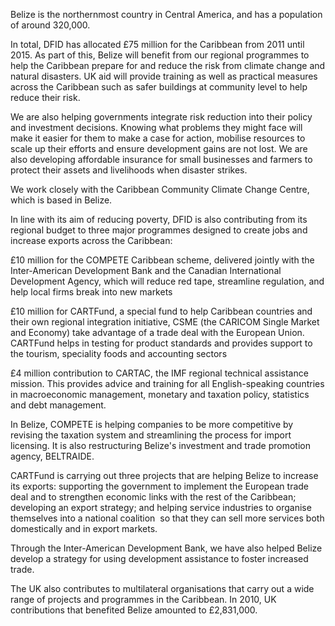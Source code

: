 Belize is the northernmost country in Central America, and has a population of around 320,000.  

In total, DFID has allocated £75 million for the Caribbean from 2011 until 2015. As part of this, Belize will benefit from our regional programmes to help the Caribbean prepare for and reduce the risk from climate change and natural disasters. UK aid will provide training as well as practical measures across the Caribbean such as safer buildings at community level to help reduce their risk.

We are also helping governments integrate risk reduction into their policy and investment decisions. Knowing what problems they might face will make it easier for them to make a case for action, mobilise resources to scale up their efforts and ensure development gains are not lost. We are also developing affordable insurance for small businesses and farmers to protect their assets and livelihoods when disaster strikes.

We work closely with the Caribbean Community Climate Change Centre, which is based in Belize.

In line with its aim of reducing poverty, DFID is also contributing from its regional budget to three major programmes designed to create jobs and increase exports across the Caribbean:

£10 million for the COMPETE Caribbean scheme, delivered jointly with the Inter-American Development Bank and the Canadian International Development Agency, which will reduce red tape, streamline regulation, and help local firms break into new markets

£10 million for CARTFund, a special fund to help Caribbean countries and their own regional integration initiative, CSME (the CARICOM Single Market and Economy) take advantage of a trade deal with the European Union.  CARTFund helps in testing for product standards and provides support to the tourism, speciality foods and accounting sectors

£4 million contribution to CARTAC, the IMF regional technical assistance mission. This provides advice and training for all English-speaking countries in macroeconomic management, monetary and taxation policy, statistics and debt management.

In Belize, COMPETE is helping companies to be more competitive by revising the taxation system and streamlining the process for import licensing. It is also restructuring Belize's investment and trade promotion agency, BELTRAIDE.

CARTFund is carrying out three projects that are helping Belize to increase its exports: supporting the government to implement the European trade deal and to strengthen economic links with the rest of the Caribbean; developing an export strategy; and helping service industries to organise themselves into a national coalition  so that they can sell more services both domestically and in export markets.

Through the Inter-American Development Bank, we have also helped Belize develop a strategy for using development assistance to foster increased trade.

The UK also contributes to multilateral organisations that carry out a wide range of projects and programmes in the Caribbean. In 2010, UK contributions that benefited Belize amounted to £2,831,000.